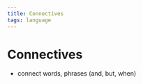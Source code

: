 ```yaml
---
title: Connectives
tags: language
---
```


# Connectives
- connect words, phrases (and, but, when)






































